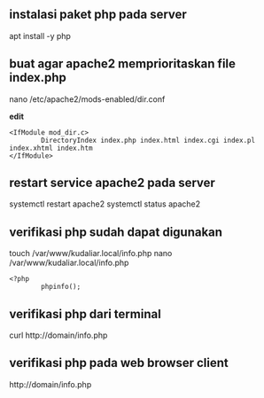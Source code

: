 ## instalasi paket php pada server

apt install -y php

## buat agar apache2 memprioritaskan file index.php

nano /etc/apache2/mods-enabled/dir.conf

**edit**
```
<IfModule mod_dir.c>
        DirectoryIndex index.php index.html index.cgi index.pl index.xhtml index.htm
</IfModule>
```

## restart service apache2 pada server

systemctl restart apache2
systemctl status apache2

## verifikasi php sudah dapat digunakan

touch /var/www/kudaliar.local/info.php
nano /var/www/kudaliar.local/info.php

```
<?php
        phpinfo();
```

## verifikasi php dari terminal

curl http://domain/info.php

## verifikasi php pada web browser client

http://domain/info.php